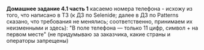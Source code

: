 **Домашнее задание 4.1 часть 1**
 касаемо номера телефона - исхожу из того, что написано в ТЗ (к ДЗ по Selenide; далее в ДЗ по Patterns сказано, что требования не менялись; соответственно, принимаем их неизменными и здесь):
"В поле телефона — только 11 цифр, символ + на первом месте"
(не придумываю за заказчика, какие страны и операторы запрещены)